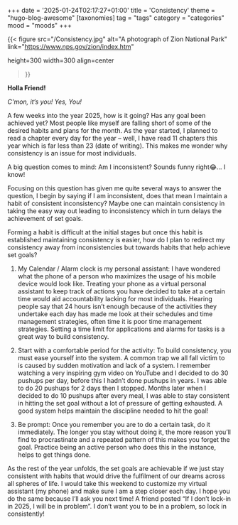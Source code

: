 +++
date = '2025-01-24T02:17:27+01:00'
title = 'Consistency'
theme = "hugo-blog-awesome"
[taxonomies]
    tag = "tags"
    category = "categories"
    mood = "moods"
+++


{{< figure
src="/Consistency.jpg"
alt="A photograph of Zion National Park"
link="https://www.nps.gov/zion/index.htm"
<!-- caption="Consistency" -->
height=300
width=300
align=center
>}}


**Holla Friend!**

*C'mon, it’s you! Yes, You!* 

A few weeks into the year 2025, how is it going? Has any goal been achieved yet?
Most people like myself are falling short of some of the desired habits and plans for the month. As the year started, I planned to read a chapter every day for the year – well, I have read 11 chapters this year which is far less than 23 (date of writing). This makes me wonder why consistency is an issue for most individuals. 

A big question comes to mind: Am I inconsistent? Sounds funny right😂… I know!

Focusing on this question has given me quite several ways to answer the question, I begin by saying if I am inconsistent, does that mean I maintain a habit of consistent inconsistency? Maybe one can maintain consistency in taking the easy way out leading to inconsistency which in turn delays the achievement of set goals.

Forming a habit is difficult at the initial stages but once this habit is established maintaining consistency is easier, how do I plan to redirect my consistency away from inconsistencies but towards habits that help achieve set goals?

1.	My Calendar / Alarm clock is my personal assistant: I have wondered what the phone of a person who maximizes the usage of his mobile device would look like. Treating your phone as a virtual personal assistant to keep track of actions you have decided to take at a certain time would aid accountability lacking for most individuals. Hearing people say that 24 hours isn’t enough because of the activities they undertake each day has made me look at their schedules and time management strategies, often time it is poor time management strategies. Setting a time limit for applications and alarms for tasks is a great way to build consistency.

2.	Start with a comfortable period for the activity: To build consistency, you must ease yourself into the system. A common trap we all fall victim to is caused by sudden motivation and lack of a system. I remember watching a very inspiring gym video on YouTube and I decided to do 30 pushups per day, before this I hadn’t done pushups in years. I was able to do 20 pushups for 2 days then I stopped. Months later when I decided to do 10 pushups after every meal, I was able to stay consistent in hitting the set goal without a lot of pressure of getting exhausted. A good system helps maintain the discipline needed to hit the goal!

3.	Be prompt: Once you remember you are to do a certain task, do it immediately. The longer you stay without doing it, the more reason you’ll find to procrastinate and a repeated pattern of this makes you forget the goal. Practice being an active person who does this in the instance, helps to get things done.

As the rest of the year unfolds, the set goals are achievable if we just stay consistent with habits that would drive the fulfilment of our dreams across all spheres of life.  I would take this weekend to customize my virtual assistant (my phone) and make sure I am a step closer each day. I hope you do the same because I’ll ask you next time! A friend posted “If I don’t lock-in in 2025, I will be in problem”. I don’t want you to be in a problem, so lock in consistently!
